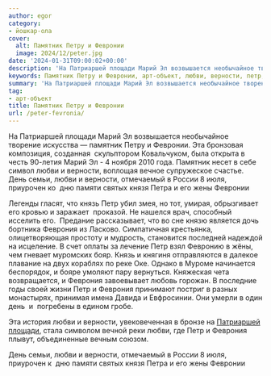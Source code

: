 ```yaml
---
author: egor
category:
- йошкар-ола
cover:
  alt: Памятник Петру и Февронии
  image: 2024/12/peter.jpg
date: '2024-01-31T09:00:02+00:00'
description: 'На Патриаршей площади Марий Эл возвышается необычайное творение искусства — памятник Петру и Февронии. Эта бронзовая композиция, созданная скульптором...'
keywords: Памятник Петру и Февронии, арт-объект, любви, верности, петр, феврония, февронии, день, патриаршей, площади, марий, памятник, эта, семьи, отмечаемый, россии, июля
summary: 'На Патриаршей площади Марий Эл возвышается необычайное творение искусства — памятник Петру и Февронии. Эта бронзовая композиция, созданная скульптором...'
tag:
- арт-объект
title: Памятник Петру и Февронии
url: /peter-fevronia/
---
```


На Патриаршей площади Марий Эл возвышается необычайное творение искусства — памятник Петру и Февронии. Эта бронзовая композиция, созданная  скульптором Ковальчуком, была открыта в честь 90-летия Марий Эл - 4 ноября 2010 года. Памятник несет в себе символ любви и верности, воплощая вечное супружеское счастье. День семьи, любви и верности, отмечаемый в России 8 июля, приурочен ко  дню памяти святых князя Петра и его жены Февронии

Легенды гласят, что князь Петр убил змея, но тот, умирая, обрызгивает его кровью и заражает  проказой. Не нашелся врач, способный исселить его.  Предание рассказывает, что во сне князю является дочь бортника Феврония из Ласково. Симпатичная крестьянка, олицетворяющая простоту и мудрость, становится последней надеждой на исцеление. В счет оплаты за лечение Петр взял Февронию в жёны, чем гневает муромских бояр. Князь и княгиня отправляются в далекое плавание на двух кораблях по реке Оке. Однако в Муроме начинается беспорядок, и бояре умоляют пару вернуться. Княжеская чета возвращается, и Феврония завоевывает любовь горожан. В последние годы своей жизни Петр и Феврония принимают постриг в разных монастырях, принимая имена Давида и Евфросинии. Они умерли в один день  и  погребены в едином гробе.

Эта история любви и верности, увековеченная в бронзе на [Патриаршей площади](/pamyatnik-patriarhu/), стала символом вечной реки любви, где Петр и Феврония плывут, объединенные вечным союзом.

День семьи, любви и верности, отмечаемый в России 8 июля, приурочен к  дню памяти святых князя Петра и его жены Февронии